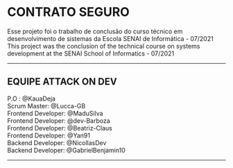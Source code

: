 # CONTRATO SEGURO

Esse projeto foi o trabalho de conclusão do curso técnico em desenvolvimento de sistemas da Escola SENAI de Informática - 07/2021 
<br/>
This project was the conclusion of the technical course on systems development at the SENAI School of Informatics - 07/2021
___________________________________

## EQUIPE ATTACK ON DEV

P.O : @KauaDeja
<br/>
Scrum Master: @Lucca-GB
<br/>
Frontend Developer: @MaduSilva
<br/>
Frontend Developer: @dev-Barboza
<br/>
Frontend Developer: @Beatriz-Claus
<br/>
Frontend Developer: @Yan91
<br/>
Backend Developer: @NicollasDev
<br/>
Backend Developer: @GabrielBenjamin10
<br/>
_____________________________


